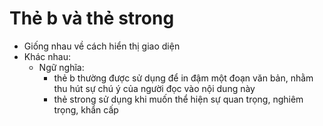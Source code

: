 # Thẻ b và thẻ strong
  - Giống nhau về cách hiển thị giao diện
  - Khác nhau:
    + Ngữ nghĩa: 
      - thẻ b thường được sử dụng để in đậm một đoạn văn bản, nhằm thu hút sự chú ý của người đọc vào nội dung này
      - thẻ strong sử dụng khi muốn thể hiện sự quan trọng, nghiêm trọng, khẩn cấp